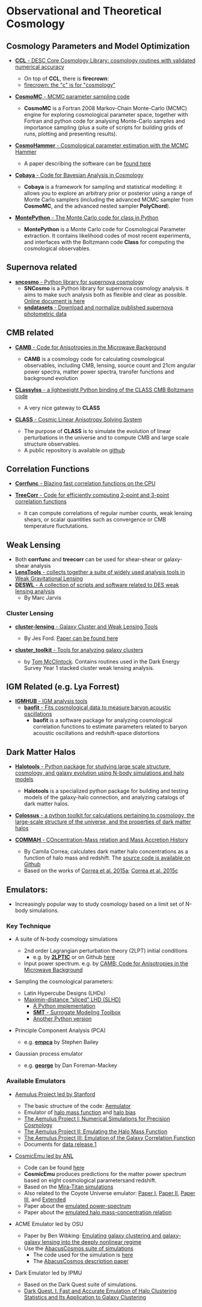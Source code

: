 # Observational and Theoretical Cosmology

## Cosmology Parameters and Model Optimization

* [__CCL__ - DESC Core Cosmology Library: cosmology routines with validated numerical accuracy](https://github.com/LSSTDESC/CCL)
	- On top of __CCL__, there is __firecrown__:
	- [firecrown: the "c" is for "cosmology"](https://github.com/LSSTDESC/firecrown)
* [__CosmoMC__ - MCMC parameter sampling code](https://github.com/cmbant/CosmoMC)
	- __CosmoMC__ is a Fortran 2008 Markov-Chain Monte-Carlo (MCMC) engine for exploring cosmological parameter space, together with Fortran and python code for analysing Monte-Carlo samples and importance sampling (plus a suite of scripts for building grids of runs, plotting and presenting results).
* [__CosmoHammer__ - Cosmological parameter estimation with the MCMC Hammer](https://github.com/cosmo-ethz/CosmoHammer)
	- A paper describing the software can be [found here](https://arxiv.org/abs/1212.1721)

* [__Cobaya__ - Code for Bayesian Analysis in Cosmology](https://github.com/CobayaSampler/cobaya)
	- __Cobaya__ is a framework for sampling and statistical modelling: it allows you to explore an arbitrary prior or posterior using a range of Monte Carlo samplers (including the advanced MCMC sampler from __CosmoMC__, and the advanced nested sampler __PolyChord__).

* [__MontePython__ - The Monte Carlo code for class in Python](https://baudren.github.io/montepython.html)
	- __MontePython__ is a Monte Carlo code for Cosmological Parameter extraction. It contains likelihood codes of most recent experiments, and interfaces with the Boltzmann code __Class__ for computing the cosmological observables.

## Supernova related

* [__sncosmo__ - Python library for supernova cosmology](https://github.com/sncosmo/sncosmo)
	- __SNCosmo__ is a Python library for supernova cosmology analysis. It aims to make such analysis both as flexible and clear as possible. [Online document is here](https://sncosmo.readthedocs.io/en/v2.0.x/)
	- [__sndatasets__ - Download and normalize published supernova photometric data](https://github.com/sncosmo/sndatasets)

## CMB related

* [__CAMB__ - Code for Anisotropies in the Microwave Background](https://github.com/cmbant/CAMB)
	- __CAMB__ is a cosmology code for calculating cosmological observables, including CMB, lensing, source count and 21cm angular power spectra, matter power spectra, transfer functions and background evolution

* [__CLassylss__ - a lightweight Python binding of the CLASS CMB Boltzmann code](https://github.com/nickhand/classylss)
	- A very nice gateway to __CLASS__

* [__CLASS__ - Cosmic Linear Anisotropy Solving System](http://class-code.net/)
	- The purpose of __CLASS__ is to simulate the evolution of linear perturbations in the universe and to compute CMB and large scale structure observables.
	- A public repository is available on [github](https://github.com/lesgourg/class_public)

## Correlation Functions

* [__Corrfunc__ - Blazing fast correlation functions on the CPU](https://github.com/manodeep/Corrfunc)

* [__TreeCorr__ - Code for efficiently computing 2-point and 3-point correlation functions](https://github.com/rmjarvis/TreeCorr)
	- It can compute correlations of regular number counts, weak lensing shears, or scalar quantities such as convergence or CMB temperature fluctutations.

## Weak Lensing

* Both __corrfunc__ and __treecorr__ can be used for shear-shear or galaxy-shear analysis
* [__LensTools__ - collects together a suite of widely used analysis tools in Weak Gravitational Lensing](https://github.com/apetri/LensTools)
* [__DESWL__ - A collection of scripts and software related to DES weak lensing analysis](https://github.com/rmjarvis/DESWL)
	- By Marc Jarvis

### Cluster Lensing

* [__cluster-lensing__ - Galaxy Cluster and Weak Lensing Tools](https://github.com/jesford/cluster-lensing)
	- By Jes Ford.  [Paper can be found here](https://iopscience.iop.org/article/10.3847/1538-3881/152/6/228/meta)

* [__cluster_toolkit__ - Tools for analyzing galaxy clusters](https://github.com/tmcclintock/cluster_toolkit)
	- by [Tom McClintock](https://tmcclintock.github.io/). Contains routines used in the Dark Energy Survey Year 1 stacked cluster weak lensing analysis.


## IGM Related (e.g. Lya Forrest)

* [__IGMHUB__ - IGM analysis tools](https://igmhub.github.io/)
	* [__baofit__ - Fits cosmological data to measure baryon acoustic oscillations](https://github.com/igmhub/baofit)
		- __baofit__ is a software package for analyzing cosmological correlation functions to estimate parameters related to baryon acoustic oscillations and redshift-space distortions

## Dark Matter Halos

* [__Halotools__ - Python package for studying large scale structure, cosmology, and galaxy evolution using N-body simulations and halo models](https://github.com/astropy/halotools)
	- __Halotools__ is a specialized python package for building and testing models of the galaxy-halo connection, and analyzing catalogs of dark matter halos.

* [__Colossus__ - a python toolkit for calculations pertaining to cosmology, the large-scale structure of the universe, and the properties of dark matter halos](http://www.benediktdiemer.com/code/colossus/)

* [__COMMAH__ - COncentration-Mass relation and Mass Accretion History](https://correacamila.com/code/commah/)
	- By Camila Correa; calculates dark matter halo concentrations as a function of halo mass and redshift. The [source code is available on Github](https://github.com/astroduff/commah)
	- Based on the works of [Correa et al. 2015a](https://arxiv.org/abs/1409.5228); [Correa et al. 2015c](https://arxiv.org/abs/1502.00391)

## Emulators:

* Increasingly popular way to study cosmology based on a limit set of N-body simulations.

### Key Technique

* A suite of N-body cosmology simulations
	- 2nd order Lagrangian perturbation theory (2LPT) initial conditions
		* e.g. by [__2LPTIC__](http://cosmo.nyu.edu/roman/2LPT/) or on Github [here](https://github.com/manodeep/2LPTic)
	- Input power spectrum. e.g. by [CAMB: Code for Anisotropies in the Microwave Background](https://camb.info)

* Sampling the cosmological parameters:
	- Latin Hypercube Designs (LHDs)
	- [Maximin-distance “sliced” LHD (SLHD)](https://www.asc.ohio-state.edu/statistics/comp_exp/jour.club/optimal_sliced_lhd_ba2015.pdf)
    	- [A Python implementation](https://pythonhosted.org/pyDOE/index.html)
    	- [__SMT__ - Surrogate Modeling Toolbox](https://smt.readthedocs.io/en/latest/index.html)
    	- [Another Python version](https://github.com/sahilm89/lhsmdu)

* Principle Component Analysis (PCA)
	- e.g. [__empca__](https://github.com/sbailey/empca) by Stephen Bailey

* Gaussian process emulator
	- e.g. [__george__](http://dfm.io/george/current/) by Dan Foreman-Mackey

### Available Emulators

- [Aemulus Project led by Stanford](https://aemulusproject.github.io)
	* The basic structure of the code: [Aemulator](https://github.com/AemulusProject/Aemulator)
	* Emulator of [halo mass function](https://github.com/AemulusProject/hmf_emulator) and [halo bias](https://github.com/AemulusProject/bias_emulator)
	* [The Aemulus Project I: Numerical Simulations for Precision Cosmology](https://arxiv.org/abs/1804.05865)
	* [The Aemulus Project II: Emulating the Halo Mass Function](https://arxiv.org/abs/1804.05866)
	* [The Aemulus Project III: Emulation of the Galaxy Correlation Function](https://arxiv.org/abs/1804.05867)
	* Documents for [data release 1](https://aemulus-data.readthedocs.io/en/latest/)

- [CosmicEmu led by ANL](http://www.hep.anl.gov/cosmology/CosmicEmu/emu.html)
	* Code can be found [here](https://github.com/lanl/CosmicEmu)
	* __CosmicEmu__ produces predictions for the matter power spectrum based on eight cosmological parametersand redshift.
	* Based on the [Mira-Titan simulations](https://arxiv.org/abs/1508.02654)
	* Also related to the Coyote Universe emulator: [Paper I](https://arxiv.org/abs/0812.1052), [Paper II](https://arxiv.org/abs/0902.0429), [Paper III](https://arxiv.org/abs/0912.4490), and [Extended](https://arxiv.org/abs/1304.7849)
	* Paper about the [emulated power-spectrum](https://arxiv.org/abs/1311.6444)
	* Paper about the [emulated halo mass-concentration relation](https://arxiv.org/abs/1210.1576)

- ACME Emulator led by OSU
	* Paper by Ben Wibking: [Emulating galaxy clustering and galaxy-galaxy lensing into the deeply nonlinear regime](http://adsabs.harvard.edu/doi/10.1093/mnras/sty2258)
	* Use the [AbacusCosmos suite of simulations](https://lgarrison.github.io/AbacusCosmos/)
		- The code used for the simulation is [here](https://github.com/lgarrison/AbacusCosmos)
		- The [AbacusCosmos description paper](https://arxiv.org/abs/1712.05768)

- Dark Emulator led by IPMU
	* Based on the Dark Quest suite of simulations.
	* [Dark Quest. I. Fast and Accurate Emulation of Halo Clustering Statistics and Its Application to Galaxy Clustering](http://adsabs.harvard.edu/abs/2018arXiv181109504N)

